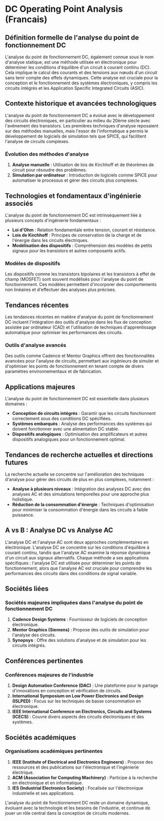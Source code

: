 # DC Operating Point Analysis (Francais)

## Définition formelle de l'analyse du point de fonctionnement DC

L'analyse du point de fonctionnement DC, également connue sous le nom d'analyse statique, est une méthode utilisée en électronique pour déterminer les conditions d'équilibre d'un circuit à courant continu (DC). Cela implique le calcul des courants et des tensions aux nœuds d'un circuit sans tenir compte des effets dynamiques. Cette analyse est cruciale pour la conception et le fonctionnement des systèmes électroniques, y compris les circuits intégrés et les Application Specific Integrated Circuits (ASIC).

## Contexte historique et avancées technologiques

L'analyse du point de fonctionnement DC a évolué avec le développement des circuits électroniques, en particulier au milieu du 20ème siècle avec l'avènement des transistors. Les premières techniques d'analyse reposaient sur des méthodes manuelles, mais l'essor de l'informatique a permis le développement de logiciels de simulation tels que SPICE, qui facilitent l'analyse de circuits complexes.

### Évolution des méthodes d'analyse

1. **Analyse manuelle** : Utilisation de lois de Kirchhoff et de théorèmes de circuit pour résoudre des problèmes.
2. **Simulation par ordinateur** : Introduction de logiciels comme SPICE pour automatiser le processus et gérer des circuits plus complexes.

## Technologies et fondamentaux d'ingénierie associés

L'analyse du point de fonctionnement DC est intrinsèquement liée à plusieurs concepts d'ingénierie fondamentaux :

- **Loi d'Ohm** : Relation fondamentale entre tension, courant et résistance.
- **Lois de Kirchhoff** : Principes de conservation de la charge et de l'énergie dans les circuits électriques.
- **Modélisation des dispositifs** : Compréhension des modèles de petits signaux pour les transistors et autres composants actifs.

### Modèles de dispositifs

Les dispositifs comme les transistors bipolaires et les transistors à effet de champ (MOSFET) sont souvent modélisés pour l'analyse du point de fonctionnement. Ces modèles permettent d'incorporer des comportements non linéaires et d'effectuer des analyses plus précises.

## Tendances récentes

Les tendances récentes en matière d'analyse du point de fonctionnement DC incluent l'intégration des outils d'analyse dans les flux de conception assistée par ordinateur (CAD) et l'utilisation de techniques d'apprentissage automatique pour optimiser les performances des circuits.

### Outils d'analyse avancés

Des outils comme Cadence et Mentor Graphics offrent des fonctionnalités avancées pour l'analyse de circuits, permettant aux ingénieurs de simuler et d'optimiser les points de fonctionnement en tenant compte de divers paramètres environnementaux et de fabrication.

## Applications majeures

L'analyse du point de fonctionnement DC est essentielle dans plusieurs domaines :

- **Conception de circuits intégrés** : Garantir que les circuits fonctionnent correctement sous des conditions DC spécifiées.
- **Systèmes embarqués** : Analyse des performances des systèmes qui doivent fonctionner avec une alimentation DC stable.
- **Dispositifs analogiques** : Optimisation des amplificateurs et autres dispositifs analogiques pour un fonctionnement optimal.

## Tendances de recherche actuelles et directions futures

La recherche actuelle se concentre sur l'amélioration des techniques d'analyse pour gérer des circuits de plus en plus complexes, notamment :

- **Analyse à plusieurs niveaux** : Intégration des analyses DC avec des analyses AC et des simulations temporelles pour une approche plus holistique.
- **Réduction de la consommation d'énergie** : Techniques d'optimisation pour minimiser la consommation d'énergie dans les circuits à faible puissance.

## A vs B : Analyse DC vs Analyse AC

L'analyse DC et l'analyse AC sont deux approches complémentaires en électronique. L'analyse DC se concentre sur les conditions d'équilibre à courant continu, tandis que l'analyse AC examine la réponse dynamique d'un circuit aux signaux alternatifs. Chaque méthode a ses applications spécifiques : l'analyse DC est utilisée pour déterminer les points de fonctionnement, alors que l'analyse AC est cruciale pour comprendre les performances des circuits dans des conditions de signal variable.

## Sociétés liées

### Sociétés majeures impliquées dans l'analyse du point de fonctionnement DC

1. **Cadence Design Systems** : Fournisseur de logiciels de conception électronique.
2. **Mentor Graphics (Siemens)** : Propose des outils de simulation pour l'analyse des circuits.
3. **Synopsys** : Offre des solutions d'analyse et de simulation pour les circuits intégrés.

## Conférences pertinentes

### Conférences majeures de l'industrie

1. **Design Automation Conference (DAC)** : Une plateforme pour le partage d'innovations en conception et vérification de circuits.
2. **International Symposium on Low Power Electronics and Design (ISLPED)** : Focus sur les techniques de basse consommation en électronique.
3. **IEEE International Conference on Electronics, Circuits and Systems (ICECS)** : Couvre divers aspects des circuits électroniques et des systèmes.

## Sociétés académiques

### Organisations académiques pertinentes

1. **IEEE (Institute of Electrical and Electronics Engineers)** : Propose des ressources et des publications sur l'électronique et l'ingénierie électrique.
2. **ACM (Association for Computing Machinery)** : Participe à la recherche en électronique et en informatique.
3. **IES (Industrial Electronics Society)** : Focalisée sur l'électronique industrielle et ses applications.

L'analyse du point de fonctionnement DC reste un domaine dynamique, évoluant avec la technologie et les besoins de l'industrie, et continue de jouer un rôle central dans la conception de circuits modernes.